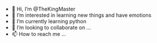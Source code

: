 - 👋 Hi, I’m @TheKingMaster
- 👀 I’m interested in learning new things and have emotions
- 🌱 I’m currently learning python
- 💞️ I’m looking to collaborate on ...
- 📫 How to reach me ...

<!---
TheKingMaster/TheKingMaster is a ✨ special ✨ repository because its `README.md` (this file) appears on your GitHub profile.
You can click the Preview link to take a look at your changes.
--->
